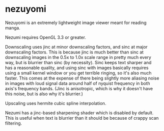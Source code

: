 # nezuyomi
Nezuyomi is an extremely lightweight image viewer meant for reading manga.

Nezumi requires OpenGL 3.3 or greater.

Downscaling uses jinc at minor downscaling factors, and sinc at major downscaling factors. This is because jinc is much better than sinc at downscaling images in the 0.5x to 1.0x scale range in pretty much every way, but is blurrier than sinc (by necessity). Sinc keeps text sharper and has a reasonable quality, and using sinc with images basically requires using a small kernel window or you get terrible ringing, so it's also much faster. This comes at the expense of there being slightly more aliasing noise in images with loud signal data around half of nyquist frequency in both axis's frequency bands. (Jinc is anisotropic, which is why it doesn't have this noise, but is also why it's blurrier.)

Upscaling uses hermite cubic spline interpolation.

Nezumi has a jinc-based sharpening shader which is disabled by default. This is useful when text is blurrier than it should be because of crappy scan filtering.
